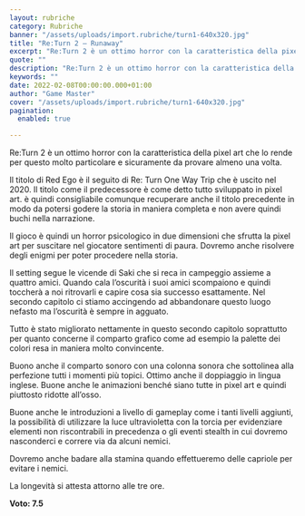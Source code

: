 ```yaml
---
layout: rubriche
category: Rubriche
banner: "/assets/uploads/import.rubriche/turn1-640x320.jpg"
title: "Re:Turn 2 – Runaway"
excerpt: "Re:Turn 2 è un ottimo horror con la caratteristica della pixel art che lo rende per questo molto particolare e sicuramente da provare almeno una volta. Il titolo di Red Ego è il seguito di Re: Turn One Way Trip che è uscito nel 2020. Il titolo come il predecessore è come detto tutto sviluppato [&hellip"
quote: ""
description: "Re:Turn 2 è un ottimo horror con la caratteristica della pixel art che lo rende per questo molto particolare e sicuramente da provare almeno una volta. Il titolo di Red Ego è il seguito di Re: Turn One Way Trip che è uscito nel 2020. Il titolo come il predecessore è come detto tutto sviluppato [&hellip"
keywords: ""
date: 2022-02-08T00:00:00.000+01:00
author: "Game Master"
cover: "/assets/uploads/import.rubriche/turn1-640x320.jpg"
pagination:
  enabled: true

---
```


Re:Turn 2 è un ottimo horror con la caratteristica della pixel art che lo rende per questo molto particolare e sicuramente da provare almeno una volta.

Il titolo di Red Ego è il seguito di Re: Turn One Way Trip che è uscito nel 2020\. Il titolo come il predecessore è come detto tutto sviluppato in pixel art. è quindi consigliabile comunque recuperare anche il titolo precedente in modo da potersi godere la storia in maniera completa e non avere quindi buchi nella narrazione.

Il gioco è quindi un horror psicologico in due dimensioni che sfrutta la pixel art per suscitare nel giocatore sentimenti di paura. Dovremo anche risolvere degli enigmi per poter procedere nella storia.

Il setting segue le vicende di Saki che si reca in campeggio assieme a quattro amici. Quando cala l’oscurità i suoi amici scompaiono e quindi toccherà a noi ritrovarli e capire cosa sia successo esattamente. Nel secondo capitolo ci stiamo accingendo ad abbandonare questo luogo nefasto ma l’oscurità è sempre in agguato.

Tutto è stato migliorato nettamente in questo secondo capitolo soprattutto per quanto concerne il comparto grafico come ad esempio la palette dei colori resa in maniera molto convincente.

Buono anche il comparto sonoro con una colonna sonora che sottolinea alla perfezione tutti i momenti più topici. Ottimo anche il doppiaggio in lingua inglese. Buone anche le animazioni benché siano tutte in pixel art e quindi piuttosto ridotte all’osso.

Buone anche le introduzioni a livello di gameplay come i tanti livelli aggiunti, la possibilità di utilizzare la luce ultravioletta con la torcia per evidenziare elementi non riscontrabili in precedenza o gli eventi stealth in cui dovremo nasconderci e correre via da alcuni nemici.

Dovremo anche badare alla stamina quando effettueremo delle capriole per evitare i nemici.

La longevità si attesta attorno alle tre ore.

**Voto: 7.5**